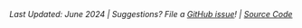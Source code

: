<center><em>Last Updated: June 2024 | Suggestions? File a <a href="https://github.com/samanthacsik/strava-dashboard/issues" target="_blank">GitHub issue</a>! | <a href="https://github.com/samanthacsik/strava-dashboard" target="_blank">Source Code <i class="fa-brands fa-github"></i></a></em></center>



